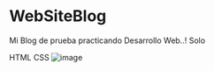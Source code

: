 # WebSiteBlog
Mi Blog de prueba practicando
Desarrollo Web..!
Solo

HTML
CSS
![image](https://user-images.githubusercontent.com/84341975/182058064-005f9c94-d51d-4064-b516-13bc15fa6140.png)
